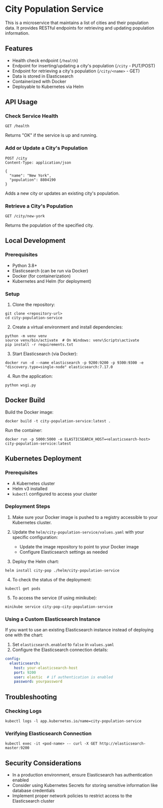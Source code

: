 # City Population Service

This is a microservice that maintains a list of cities and their population data. It provides RESTful endpoints for retrieving and updating population information.

## Features

- Health check endpoint (`/health`)
- Endpoint for inserting/updating a city's population (`/city` - PUT/POST)
- Endpoint for retrieving a city's population (`/city/<name>` - GET)
- Data is stored in Elasticsearch
- Containerized with Docker
- Deployable to Kubernetes via Helm

## API Usage

### Check Service Health
```
GET /health
```
Returns "OK" if the service is up and running.

### Add or Update a City's Population
```
POST /city
Content-Type: application/json

{
  "name": "New York",
  "population": 8804190
}
```
Adds a new city or updates an existing city's population.

### Retrieve a City's Population
```
GET /city/new-york
```
Returns the population of the specified city.

## Local Development

### Prerequisites
- Python 3.8+
- Elasticsearch (can be run via Docker)
- Docker (for containerization)
- Kubernetes and Helm (for deployment)

### Setup

1. Clone the repository:
```
git clone <repository-url>
cd city-population-service
```

2. Create a virtual environment and install dependencies:
```
python -m venv venv
source venv/bin/activate  # On Windows: venv\Scripts\activate
pip install -r requirements.txt
```

3. Start Elasticsearch (via Docker):
```
docker run -d --name elasticsearch -p 9200:9200 -p 9300:9300 -e "discovery.type=single-node" elasticsearch:7.17.0
```

4. Run the application:
```
python wsgi.py
```

## Docker Build

Build the Docker image:
```
docker build -t city-population-service:latest .
```

Run the container:
```
docker run -p 5000:5000 -e ELASTICSEARCH_HOST=<elasticsearch-host> city-population-service:latest
```

## Kubernetes Deployment

### Prerequisites
- A Kubernetes cluster
- Helm v3 installed
- `kubectl` configured to access your cluster

### Deployment Steps

1. Make sure your Docker image is pushed to a registry accessible to your Kubernetes cluster.

2. Update the `helm/city-population-service/values.yaml` with your specific configuration:
   - Update the image repository to point to your Docker image
   - Configure Elasticsearch settings as needed

3. Deploy the Helm chart:
```
helm install city-pop ./helm/city-population-service
```

4. To check the status of the deployment:
```
kubectl get pods
```

5. To access the service (if using minikube):
```
minikube service city-pop-city-population-service
```

### Using a Custom Elasticsearch Instance

If you want to use an existing Elasticsearch instance instead of deploying one with the chart:

1. Set `elasticsearch.enabled` to `false` in `values.yaml`
2. Configure the Elasticsearch connection details:
```yaml
config:
  elasticsearch:
    host: your-elasticsearch-host
    port: 9200
    user: elastic  # if authentication is enabled
    password: yourpassword
```

## Troubleshooting

### Checking Logs
```
kubectl logs -l app.kubernetes.io/name=city-population-service
```

### Verifying Elasticsearch Connection
```
kubectl exec -it <pod-name> -- curl -X GET http://elasticsearch-master:9200
```

## Security Considerations

- In a production environment, ensure Elasticsearch has authentication enabled
- Consider using Kubernetes Secrets for storing sensitive information like database credentials
- Implement proper network policies to restrict access to the Elasticsearch cluster